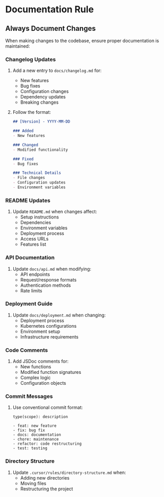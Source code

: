 # Documentation Rule

## Always Document Changes

When making changes to the codebase, ensure proper documentation is maintained:

### Changelog Updates
1. Add a new entry to `docs/changelog.md` for:
   - New features
   - Bug fixes
   - Configuration changes
   - Dependency updates
   - Breaking changes

2. Follow the format:
   ```markdown
   ## [Version] - YYYY-MM-DD

   ### Added
   - New features

   ### Changed
   - Modified functionality

   ### Fixed
   - Bug fixes

   ### Technical Details
   - File changes
   - Configuration updates
   - Environment variables
   ```

### README Updates
1. Update `README.md` when changes affect:
   - Setup instructions
   - Dependencies
   - Environment variables
   - Deployment process
   - Access URLs
   - Features list

### API Documentation
1. Update `docs/api.md` when modifying:
   - API endpoints
   - Request/response formats
   - Authentication methods
   - Rate limits

### Deployment Guide
1. Update `docs/deployment.md` when changing:
   - Deployment process
   - Kubernetes configurations
   - Environment setup
   - Infrastructure requirements

### Code Comments
1. Add JSDoc comments for:
   - New functions
   - Modified function signatures
   - Complex logic
   - Configuration objects

### Commit Messages
1. Use conventional commit format:
   ```
   type(scope): description

   - feat: new feature
   - fix: bug fix
   - docs: documentation
   - chore: maintenance
   - refactor: code restructuring
   - test: testing
   ```

### Directory Structure
1. Update `.cursor/rules/directory-structure.md` when:
   - Adding new directories
   - Moving files
   - Restructuring the project 